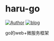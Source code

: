 # haru-go

[![Author](https://img.shields.io/badge/author-dokidokikoi-brightgreen)](https://github.com/dokidokikoi)
[![blog](https://img.shields.io/badge/blog-harukaze-blue)](https://harukaze.top/)

go的web+微服务框架
